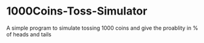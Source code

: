 # 1000Coins-Toss-Simulator
A simple program to simulate tossing 1000 coins and give the proablity in % of heads and tails
